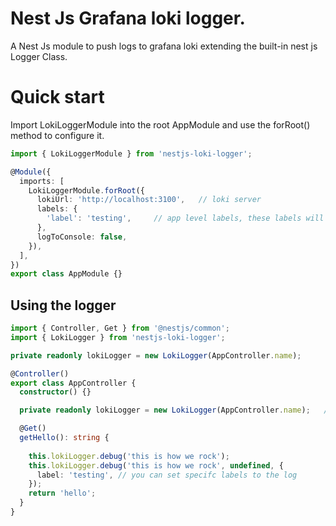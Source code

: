 # Nest Js Grafana loki logger.

A Nest Js module to push logs to grafana loki extending the built-in nest js Logger Class.

# Quick start
Import LokiLoggerModule into the root AppModule and use the forRoot() method to configure it.

```typescript
import { LokiLoggerModule } from 'nestjs-loki-logger';

@Module({
  imports: [
    LokiLoggerModule.forRoot({
      lokiUrl: 'http://localhost:3100',   // loki server
      labels: {
        'label': 'testing',     // app level labels, these labels will be attached to every log in the application
      },
      logToConsole: false,
    }),
  ],
})
export class AppModule {}
```

## Using the logger
```typescript
import { Controller, Get } from '@nestjs/common';
import { LokiLogger } from 'nestjs-loki-logger';

private readonly lokiLogger = new LokiLogger(AppController.name);

@Controller()
export class AppController {
  constructor() {}

  private readonly lokiLogger = new LokiLogger(AppController.name);   // adds context label

  @Get()
  getHello(): string {
  
    this.lokiLogger.debug('this is how we rock');
    this.lokiLogger.debug('this is how we rock', undefined, {
      label: 'testing', // you can set specifc labels to the log
    });
    return 'hello';
  }
}
```
